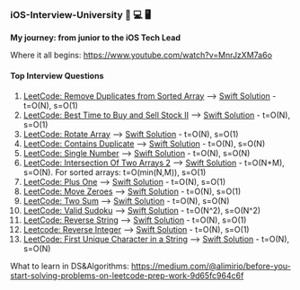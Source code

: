


### iOS-Interview-University  📲 💻 🖥
**My journey: from junior to the iOS Tech Lead**

Where it all begins: https://www.youtube.com/watch?v=MnrJzXM7a6o

#### Top Interview Questions
1. [LeetCode: Remove Duplicates from Sorted Array](https://leetcode.com/explore/interview/card/top-interview-questions-easy/92/array/727/) --> [Swift Solution](https://github.com/burhanaras/iOS-Interview-University/blob/main/Top%20Interview%20Questions/001_Remove%20Duplicates%20from%20Sorted%20Array.playground/Contents.swift) - t=O(N), s=O(1)
2. [LeetCode: Best Time to Buy and Sell Stock II](https://leetcode.com/explore/interview/card/top-interview-questions-easy/92/array/564/) --> [Swift Solution](https://github.com/burhanaras/iOS-Interview-University/blob/main/Top%20Interview%20Questions/002_Best%20Time%20to%20Buy%20and%20Sell%20Stock%20II.playground/Contents.swift) - t=O(N), s=O(1)
3. [LeetCode: Rotate Array](https://leetcode.com/explore/interview/card/top-interview-questions-easy/92/array/646/) --> [Swift Solution](https://github.com/burhanaras/iOS-Interview-University/blob/main/Top%20Interview%20Questions/003_Rotate%20Array%20%20.playground/Contents.swift) - t=O(N), s=O(1)
4. [LeetCode: Contains Duplicate](https://leetcode.com/explore/interview/card/top-interview-questions-easy/92/array/578/) --> [Swift Solution](https://github.com/burhanaras/iOS-Interview-University/blob/main/Top%20Interview%20Questions/004_Contains%20Duplicate.playground/Contents.swift) - t=O(N), s=O(N)
5. [LeetCode: Single Number](https://leetcode.com/explore/interview/card/top-interview-questions-easy/92/array/549/) --> [Swift Solution](https://github.com/burhanaras/iOS-Interview-University/blob/main/Top%20Interview%20Questions/005_Single%20Number.playground/Contents.swift) - t=O(N), s=O(N)
6. [LeetCode: Intersection Of Two Arrays 2](https://leetcode.com/explore/interview/card/top-interview-questions-easy/92/array/674/) --> [Swift Solution](https://github.com/burhanaras/iOS-Interview-University/blob/main/Top%20Interview%20Questions/006_Intersection%20Of%20Two%20Arrays%202.playground/Contents.swift) - t=O(N+M), s=O(N). For sorted arrays: t=O(min(N,M)), s=O(1)
7. [LeetCode: Plus One](https://leetcode.com/explore/interview/card/top-interview-questions-easy/92/array/559/) --> [Swift Solution](https://github.com/burhanaras/iOS-Interview-University/blob/main/Top%20Interview%20Questions/007_Plus%20One.playground/Contents.swift) - t=O(N), s=O(1)
8. [LeetCode: Move Zeroes](https://leetcode.com/explore/interview/card/top-interview-questions-easy/92/array/567/) --> [Swift Solution](https://github.com/burhanaras/iOS-Interview-University/blob/main/Top%20Interview%20Questions/008_Move_Zeroes.playground/Contents.swift) - t=O(N), s=O(1)
9. [LeetCode: Two Sum](https://leetcode.com/explore/interview/card/top-interview-questions-easy/92/array/546/) --> [Swift Solution](https://github.com/burhanaras/iOS-Interview-University/blob/main/Top%20Interview%20Questions/009_Two%20Sum.playground/Contents.swift) - t=O(N), s=O(N)
10. [LeetCode: Valid Sudoku](https://leetcode.com/explore/featured/card/top-interview-questions-easy/92/array/769/) --> [Swift Solution](https://github.com/burhanaras/iOS-Interview-University/blob/main/Top%20Interview%20Questions/010_Valid%20Sudoku.playground/Contents.swift) - t=O(N^2), s=O(N^2)
11. [LeetCode: Reverse String](https://leetcode.com/explore/featured/card/top-interview-questions-easy/127/strings/879/) --> [Swift Solution](https://github.com/burhanaras/iOS-Interview-University/blob/main/Top%20Interview%20Questions/011_Reverse_String.playground/Contents.swift) - t=O(N), s=O(1)
12. [Leetcode: Reverse Integer](https://leetcode.com/explore/featured/card/top-interview-questions-easy/127/strings/880/) --> [Swift Solution](https://github.com/burhanaras/iOS-Interview-University/blob/main/Top%20Interview%20Questions/012_Reverse_Integer.playground/Contents.swift) - t=O(N), s=O(1)
13. [LeetCode: First Unique Character in a String](https://leetcode.com/explore/featured/card/top-interview-questions-easy/127/strings/881/) --> [Swift Solution](https://github.com/burhanaras/iOS-Interview-University/blob/main/Top%20Interview%20Questions/013_First_Unique_Character.playground/Contents.swift) - t=O(N), s=O(N)







What to learn in DS&Algorithms: https://medium.com/@alimirio/before-you-start-solving-problems-on-leetcode-prep-work-9d65fc964c6f
